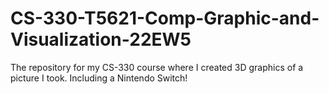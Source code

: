 # CS-330-T5621-Comp-Graphic-and-Visualization-22EW5
The repository for my CS-330 course where I created 3D graphics of a picture I took. Including a Nintendo Switch!
